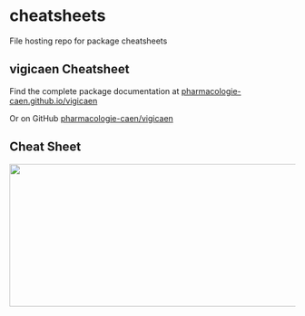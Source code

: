 
# cheatsheets

File hosting repo for package cheatsheets

## vigicaen Cheatsheet

Find the complete package documentation at
[pharmacologie-caen.github.io/vigicaen](https://pharmacologie-caen.github.io/vigicaen/)

Or on GitHub
[pharmacologie-caen/vigicaen](https://github.com/pharmacologie-caen/vigicaen)

## Cheat Sheet

<a href="https://github.com/pharmacologie-caen/cheatsheets/pdf/vigicaen.pdf"><img src="https://github.com/pharmacologie-caen/cheatsheets/pdf/vigicaen.png" width="630" height="252"/></a>
